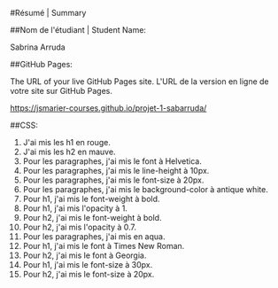 #Résumé | Summary

##Nom de l'étudiant | Student Name:

Sabrina Arruda

##GitHub Pages:

The URL of your live GitHub Pages site. L'URL de la version en ligne de votre site sur GitHub Pages.

https://jsmarier-courses.github.io/projet-1-sabarruda/

##CSS:

1. J'ai mis les h1 en rouge.
2. J'ai mis les h2 en mauve.
3. Pour les paragraphes, j'ai mis le font à Helvetica.
4. Pour les paragraphes, j'ai mis le line-height à 10px.
5. Pour les paragraphes, j'ai mis le font-size à 20px.
6. Pour les paragraphes, j'ai mis le background-color à antique white.
7. Pour h1, j'ai mis le font-weight à bold.
8. Pour h1, j'ai mis l'opacity à 1.
9. Pour h2, j'ai mis le font-weight à bold.
10. Pour h2, j'ai mis l'opacity à 0.7.
11. Pour les paragraphes, j'ai mis en aqua.
12. Pour h1, j'ai mis le font à Times New Roman.
13. Pour h2, j'ai mis le font à Georgia.
14. Pour h1, j'ai mis le font-size à 30px.
15. Pour h2, j'ai mis le font-size à 20px.
